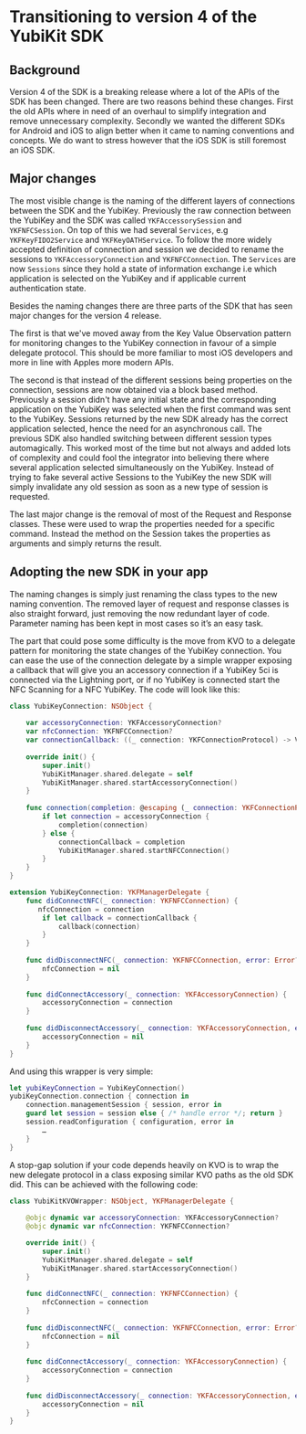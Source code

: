 # Transitioning to version 4 of the YubiKit SDK

## **Background**

Version 4 of the SDK is a breaking release where a lot of the APIs of the SDK has been changed. There are two reasons behind these changes. First the old APIs where in need of an overhaul to simplify integration and remove unnecessary complexity. Secondly we wanted the different SDKs for Android and iOS to align better when it came to naming conventions and concepts. We do want to stress however that the iOS SDK is still foremost an iOS SDK.

## **Major changes**

The most visible change is the naming of the different layers of connections between the SDK and the YubiKey. Previously the raw connection between the YubiKey and the SDK was called `YKFAccessorySession` and `YKFNFCSession`. On top of this we had several `Services`, e.g `YKFKeyFIDO2Service` and `YKFKeyOATHService`. To follow the more widely accepted definition of connection and session we decided to rename the sessions to `YKFAccessoryConnection` and `YKFNFCConnection`. The `Services` are now `Sessions` since they hold a state of information exchange i.e which application is selected on the YubiKey and if applicable current authentication state.

Besides the naming changes there are three parts of the SDK that has seen major changes for the version 4 release.

The first is that we've moved away from the Key Value Observation pattern for monitoring changes to the YubiKey connection in favour of a simple delegate protocol. This should be more familiar to most iOS developers and more in line with Apples more modern APIs.

The second is that instead of the different sessions being properties on the connection, sessions are now obtained via a block based method. Previously a session didn't have any initial state and the corresponding application on the YubiKey was selected when the first command was sent to the YubiKey. Sessions returned by the new SDK already has the correct application selected, hence the need for an asynchronous call. The previous SDK also handled switching between different session types automagically. This worked most of the time but not always and added lots of complexity and could fool the integrator into believing there where several application selected simultaneously on the YubiKey. Instead of trying to fake several active Sessions to the YubiKey the new SDK will simply invalidate any old session as soon as a new type of session is requested.

The last major change is the removal of most of the Request and Response classes. These were used to wrap the properties needed for a specific command. Instead the method on the Session takes the properties as arguments and simply returns the result.

## **Adopting the new SDK in your app**

The naming changes is simply just renaming the class types to the new naming convention. The removed layer of request and response classes is also straight forward, just removing the now redundant layer of code. Parameter naming has been kept in most cases so it’s an easy task.

The part that could pose some difficulty is the move from KVO to a delegate pattern for monitoring the state changes of the YubiKey connection. You can ease the use of the connection delegate by a simple wrapper exposing a callback that will give you an accessory connection if a YubiKey 5ci is connected via the Lightning port, or if no YubiKey is connected start the NFC Scanning for a NFC YubiKey. The code will look like this:

```swift
class YubiKeyConnection: NSObject {
    
    var accessoryConnection: YKFAccessoryConnection?
    var nfcConnection: YKFNFCConnection?
    var connectionCallback: ((_ connection: YKFConnectionProtocol) -> Void)?
    
    override init() {
        super.init()
        YubiKitManager.shared.delegate = self
        YubiKitManager.shared.startAccessoryConnection()
    }
    
    func connection(completion: @escaping (_ connection: YKFConnectionProtocol) -> Void) {
        if let connection = accessoryConnection {
            completion(connection)
        } else {
            connectionCallback = completion
            YubiKitManager.shared.startNFCConnection()
        }
    }
}

extension YubiKeyConnection: YKFManagerDelegate {
    func didConnectNFC(_ connection: YKFNFCConnection) {
       nfcConnection = connection
        if let callback = connectionCallback {
            callback(connection)
        }
    }
    
    func didDisconnectNFC(_ connection: YKFNFCConnection, error: Error?) {
        nfcConnection = nil
    }
    
    func didConnectAccessory(_ connection: YKFAccessoryConnection) {
        accessoryConnection = connection
    }
    
    func didDisconnectAccessory(_ connection: YKFAccessoryConnection, error: Error?) {
        accessoryConnection = nil
    }
}
```

And using this wrapper is very simple:

```swift
let yubiKeyConnection = YubiKeyConnection()
yubiKeyConnection.connection { connection in
    connection.managementSession { session, error in
    guard let session = session else { /* handle error */; return }
    session.readConfiguration { configuration, error in
        …
    }
}
```

A stop-gap solution if your code depends heavily on KVO is to wrap the new delegate protocol in a class exposing similar KVO paths as the old SDK did. This can be achieved with the following code:

```swift
class YubiKitKVOWrapper: NSObject, YKFManagerDelegate {
    
    @objc dynamic var accessoryConnection: YKFAccessoryConnection?
    @objc dynamic var nfcConnection: YKFNFCConnection?

    override init() {
        super.init()
        YubiKitManager.shared.delegate = self
        YubiKitManager.shared.startAccessoryConnection()
    }
    
    func didConnectNFC(_ connection: YKFNFCConnection) {
        nfcConnection = connection
    }
    
    func didDisconnectNFC(_ connection: YKFNFCConnection, error: Error?) {
        nfcConnection = nil
    }
    
    func didConnectAccessory(_ connection: YKFAccessoryConnection) {
        accessoryConnection = connection
    }
    
    func didDisconnectAccessory(_ connection: YKFAccessoryConnection, error: Error?) {
        accessoryConnection = nil
    }
}
```

